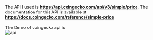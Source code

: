 The API I used is **https://api.coingecko.com/api/v3/simple/price**. The documentation for this API is available at  **https://docs.coingecko.com/reference/simple-price** <br />
<br/>
The Demo of coingecko api is<br/>
![api](https://github.com/user-attachments/assets/29627011-7607-4f7f-aab6-0306b93c9dcf)<br/>

